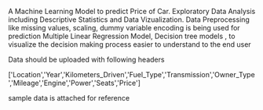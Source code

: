 A Machine Learning Model to predict Price of Car. Exploratory Data Analysis including Descriptive Statistics and Data Vizualization.
Data Preprocessing like missing values, scaling, dummy variable encoding is being used for prediction
Multiple Linear Regression Model, Decision tree models , to visualize the decision making process easier to understand to the end user

Data should be uploaded with following headers

['Location','Year','Kilometers_Driven','Fuel_Type','Transmission','Owner_Type','Mileage','Engine','Power','Seats','Price']

sample data is attached for reference
